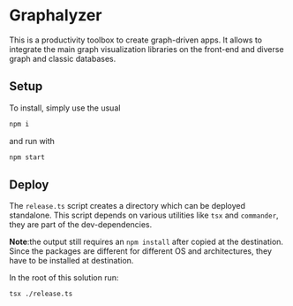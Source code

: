 # Graphalyzer

This is a productivity toolbox to create graph-driven apps. It allows to integrate the main graph visualization libraries on the front-end and diverse graph and classic databases.

## Setup

To install, simply use the usual

```bash
npm i
```

and run with

```bash
npm start
```

## Deploy

The `release.ts` script creates a directory which can be deployed standalone.
This script depends on various utilities like `tsx` and `commander`, they are part of the dev-dependencies.

**Note**:the output still requires an `npm install` after copied at the destination. Since the packages are different for different OS and architectures, they have to be installed at destination.

In the root of this solution run:
```bash
tsx ./release.ts
```
